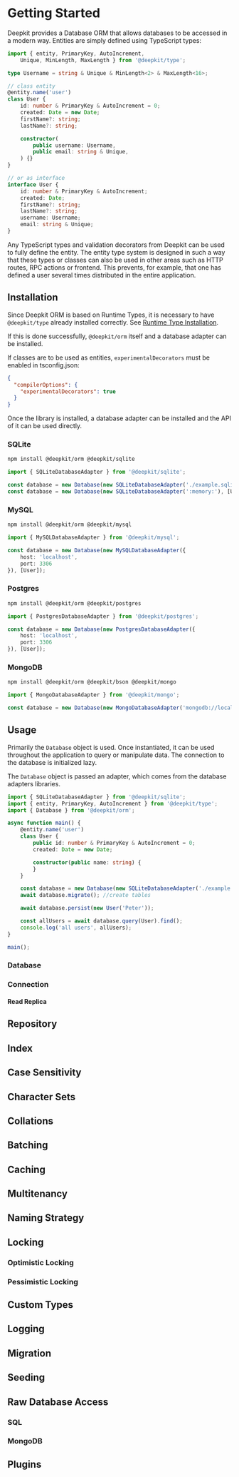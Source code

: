 


# Getting Started

Deepkit provides a Database ORM that allows databases to be accessed in a modern way.
Entities are simply defined using TypeScript types:

```typescript
import { entity, PrimaryKey, AutoIncrement, 
    Unique, MinLength, MaxLength } from '@deepkit/type';

type Username = string & Unique & MinLength<2> & MaxLength<16>;

// class entity
@entity.name('user')
class User {
    id: number & PrimaryKey & AutoIncrement = 0;
    created: Date = new Date;
    firstName?: string;
    lastName?: string;

    constructor(
        public username: Username,
        public email: string & Unique,
    ) {}
}

// or as interface
interface User {
    id: number & PrimaryKey & AutoIncrement;
    created: Date;
    firstName?: string;
    lastName?: string;
    username: Username;
    email: string & Unique;
}
```

Any TypeScript types and validation decorators from Deepkit can be used to fully define the entity.
The entity type system is designed in such a way that these types or classes can also be used in other areas such as HTTP routes, RPC actions or frontend. This prevents, for example, that one has defined a user several times distributed in the entire application.

## Installation

Since Deepkit ORM is based on Runtime Types, it is necessary to have `@deepkit/type` already installed correctly. See [Runtime Type Installation](runtime-types/getting-started.md).

If this is done successfully, `@deepkit/orm` itself and a database adapter can be installed.

If classes are to be used as entities, `experimentalDecorators` must be enabled in tsconfig.json:

```json
{
  "compilerOptions": {
    "experimentalDecorators": true
  }
}
```

Once the library is installed, a database adapter can be installed and the API of it can be used directly.

### SQLite

```sh
npm install @deepkit/orm @deepkit/sqlite
```

```typescript
import { SQLiteDatabaseAdapter } from '@deepkit/sqlite';

const database = new Database(new SQLiteDatabaseAdapter('./example.sqlite'), [User]);
const database = new Database(new SQLiteDatabaseAdapter(':memory:'), [User]);
```

### MySQL

```sh
npm install @deepkit/orm @deepkit/mysql
```

```typescript
import { MySQLDatabaseAdapter } from '@deepkit/mysql';

const database = new Database(new MySQLDatabaseAdapter({
    host: 'localhost',
    port: 3306
}), [User]);
```

### Postgres

```sh
npm install @deepkit/orm @deepkit/postgres
```

```typescript
import { PostgresDatabaseAdapter } from '@deepkit/postgres';

const database = new Database(new PostgresDatabaseAdapter({
    host: 'localhost',
    port: 3306
}), [User]);
```

### MongoDB

```sh
npm install @deepkit/orm @deepkit/bson @deepkit/mongo
```

```typescript
import { MongoDatabaseAdapter } from '@deepkit/mongo';

const database = new Database(new MongoDatabaseAdapter('mongodb://localhost/mydatabase'), [User]);
```

## Usage

Primarily the `Database` object is used. Once instantiated, it can be used throughout the application to query or manipulate data. The connection to the database is initialized lazy.

The `Database` object is passed an adapter, which comes from the database adapters libraries.

```typescript
import { SQLiteDatabaseAdapter } from '@deepkit/sqlite';
import { entity, PrimaryKey, AutoIncrement } from '@deepkit/type';
import { Database } from '@deepkit/orm';

async function main() {
    @entity.name('user')
    class User {
        public id: number & PrimaryKey & AutoIncrement = 0;
        created: Date = new Date;

        constructor(public name: string) {
        }
    }

    const database = new Database(new SQLiteDatabaseAdapter('./example.sqlite'), [User]);
    await database.migrate(); //create tables

    await database.persist(new User('Peter'));

    const allUsers = await database.query(User).find();
    console.log('all users', allUsers);
}

main();
```

### Database

### Connection

#### Read Replica

## Repository

## Index

## Case Sensitivity

## Character Sets

## Collations

## Batching

## Caching

## Multitenancy

## Naming Strategy

## Locking

### Optimistic Locking

### Pessimistic Locking

## Custom Types

## Logging

## Migration

## Seeding

## Raw Database Access

### SQL

### MongoDB

## Plugins

